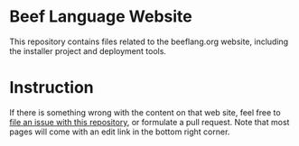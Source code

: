 # Beef Language Website

This repository contains files related to the beeflang.org website, including the installer project and deployment tools.

# Instruction

If there is something wrong with the content on that web site,
feel free to
[file an issue with this repository](https://github.com/beefytech/Beef-website/issues),
or formulate a pull request.
Note that most pages will come with an edit link in the bottom right corner.

